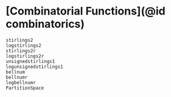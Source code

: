 # [Combinatorial Functions](@id combinatorics)

```@docs
stirlings2
logstirlings2
stirlings2r
logstirlings2r
unsignedstirlings1
logunsignedstirlings1
bellnum
bellnumr
logbellnumr
PartitionSpace
```